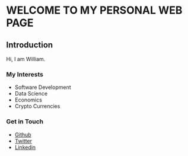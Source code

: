 # WELCOME TO MY PERSONAL WEB PAGE

## Introduction

Hi, I am William.

### My Interests

- Software Development
- Data Science
- Economics
- Crypto Currencies

### Get in Touch

- [Github](https://github.com/will-i-amv)
- [Twitter](http://twitter.com/will_i_amv)
- [Linkedin](www.linkedin.com/in/will-i-amv)
